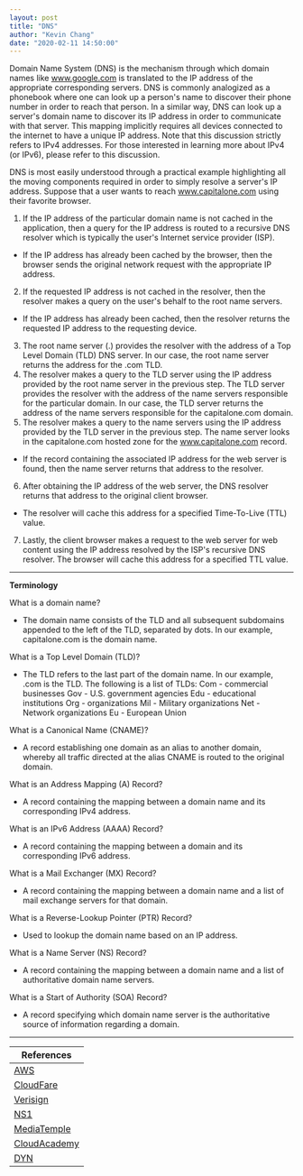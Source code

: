 ```yaml
---
layout: post
title: "DNS"
author: "Kevin Chang"
date: "2020-02-11 14:50:00"
---
```


Domain Name System (DNS) is the mechanism through which domain names like www.google.com is translated to the IP address of the appropriate corresponding servers. DNS is commonly analogized as a phonebook where one can look up a person's name to discover their phone number in order to reach that person. In a similar way, DNS can look up a server's domain name to discover its IP address in order to communicate with that server. This mapping implicitly requires all devices connected to the internet to have a unique IP address. Note that this discussion strictly refers to IPv4 addresses. For those interested in learning more about IPv4 (or IPv6), please refer to this discussion.

<!--more-->

DNS is most easily understood through a practical example highlighting all the moving components required in order to simply resolve a server's IP address. Suppose that a user wants to reach www.capitalone.com using their favorite browser.

1. If the IP address of the particular domain name is not cached in the application, then a query for the IP address is routed to a recursive DNS resolver which is typically the user's Internet service provider (ISP).
 - If the IP address has already been cached by the browser, then the browser sends the original network request with the appropriate IP address.
2. If the requested IP address is not cached in the resolver, then the resolver makes a query on the user's behalf to the root name servers. 
 - If the IP address has already been cached, then the resolver returns the requested IP address to the requesting device.
3. The root name server (.) provides the resolver with the address of a Top Level Domain (TLD) DNS server. In our case, the root name server returns the address for the .com TLD.
4. The resolver makes a query to the TLD server using the IP address provided by the root name server in the previous step. The TLD server provides the resolver with the address of the name servers responsible for the particular domain. In our case, the TLD server returns the address of the name servers responsible for the capitalone.com domain.
5. The resolver makes a query to the name servers using the IP address provided by the TLD server in the previous step. The name server looks in the capitalone.com hosted zone for the www.capitalone.com record.
 - If the record containing the associated IP address for the web server is found, then the name server returns that address to the resolver.
6. After obtaining the IP address of the web server, the DNS resolver returns that address to the original client browser.
 - The resolver will cache this address for a specified Time-To-Live (TTL) value.
7. Lastly, the client browser makes a request to the web server for web content using the IP address resolved by the ISP's recursive DNS resolver.
The browser will cache this address for a specified TTL value.

---

**Terminology**

What is a domain name?
 - The domain name consists of the TLD and all subsequent subdomains appended to the left of the TLD, separated by dots. In our example, capitalone.com is the domain name.

What is a Top Level Domain (TLD)?
 - The TLD refers to the last part of the domain name. In our example, .com is the TLD. The following is a list of TLDs:
Com - commercial businesses
Gov - U.S. government agencies
Edu - educational institutions
Org - organizations
Mil - Military organizations
Net - Network organizations
Eu - European Union

What is a Canonical Name (CNAME)?
 - A record establishing one domain as an alias to another domain, whereby all traffic directed at the alias CNAME is routed to the original domain.

What is an Address Mapping (A) Record?
 - A record containing the mapping between a domain name and its corresponding IPv4 address.

What is an IPv6 Address (AAAA) Record?
 - A record containing the mapping between a domain and its corresponding IPv6 address.

What is a Mail Exchanger (MX) Record?
 - A record containing the mapping between a domain name and a list of mail exchange servers for that domain. 

What is a Reverse-Lookup Pointer (PTR) Record?
 - Used to lookup the domain name based on an IP address.

What is a Name Server (NS) Record?
 - A record containing the mapping between a domain name and a list of authoritative domain name servers.

What is a Start of Authority (SOA) Record?
 - A record specifying which domain name server is the authoritative source of information regarding a domain.

---

|References|
|---|
|[AWS](https://aws.amazon.com/route53/what-is-dns/)|
|[CloudFare](https://www.cloudflare.com/learning/dns/what-is-dns/)|
|[Verisign](https://www.verisign.com/en_US/website-presence/online/how-dns-works/index.xhtml)|
|[NS1](https://ns1.com/resources/what-is-dns)|
|[MediaTemple](https://mediatemple.net/community/products/dv/204403924/dns-explained)|
|[CloudAcademy](https://cloudacademy.com/blog/how-dns-works/)|
|[DYN](https://dyn.com/blog/dns-why-its-important-how-it-works/)|